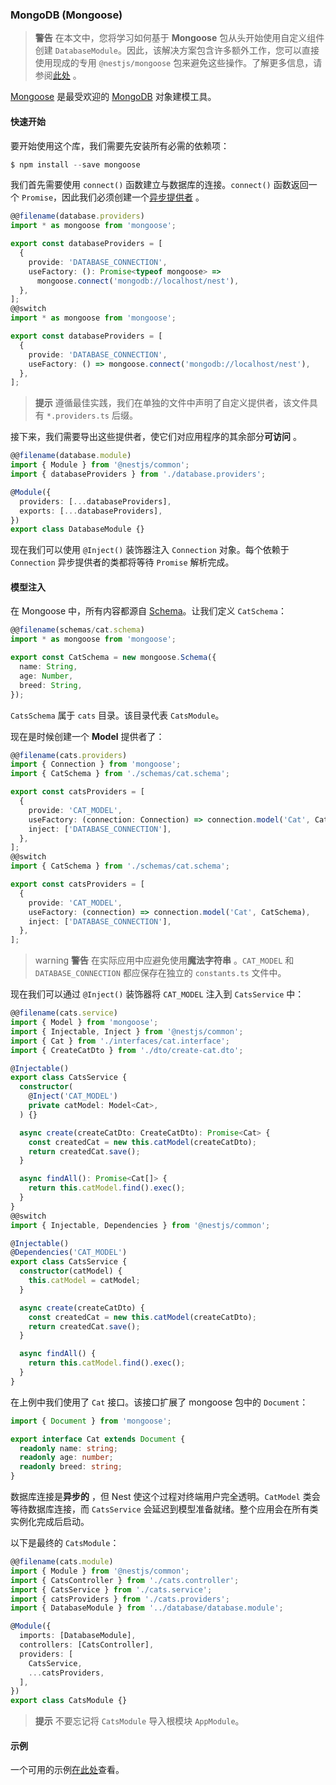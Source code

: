 ### MongoDB (Mongoose)

> **警告** 在本文中，您将学习如何基于 **Mongoose** 包从头开始使用自定义组件创建 `DatabaseModule`。因此，该解决方案包含许多额外工作，您可以直接使用现成的专用 `@nestjs/mongoose` 包来避免这些操作。了解更多信息，请参阅[此处](/techniques/mongodb) 。

[Mongoose](https://mongoosejs.com) 是最受欢迎的 [MongoDB](https://www.mongodb.org/) 对象建模工具。

#### 快速开始

要开始使用这个库，我们需要先安装所有必需的依赖项：

```typescript
$ npm install --save mongoose
```

我们首先需要使用 `connect()` 函数建立与数据库的连接。`connect()` 函数返回一个 `Promise`，因此我们必须创建一个[异步提供者](/fundamentals/async-components) 。

```typescript
@@filename(database.providers)
import * as mongoose from 'mongoose';

export const databaseProviders = [
  {
    provide: 'DATABASE_CONNECTION',
    useFactory: (): Promise<typeof mongoose> =>
      mongoose.connect('mongodb://localhost/nest'),
  },
];
@@switch
import * as mongoose from 'mongoose';

export const databaseProviders = [
  {
    provide: 'DATABASE_CONNECTION',
    useFactory: () => mongoose.connect('mongodb://localhost/nest'),
  },
];
```

> **提示** 遵循最佳实践，我们在单独的文件中声明了自定义提供者，该文件具有 `*.providers.ts` 后缀。

接下来，我们需要导出这些提供者，使它们对应用程序的其余部分**可访问** 。

```typescript
@@filename(database.module)
import { Module } from '@nestjs/common';
import { databaseProviders } from './database.providers';

@Module({
  providers: [...databaseProviders],
  exports: [...databaseProviders],
})
export class DatabaseModule {}
```

现在我们可以使用 `@Inject()` 装饰器注入 `Connection` 对象。每个依赖于 `Connection` 异步提供者的类都将等待 `Promise` 解析完成。

#### 模型注入

在 Mongoose 中，所有内容都源自 [Schema](https://mongoosejs.com/docs/guide.html)。让我们定义 `CatSchema`：

```typescript
@@filename(schemas/cat.schema)
import * as mongoose from 'mongoose';

export const CatSchema = new mongoose.Schema({
  name: String,
  age: Number,
  breed: String,
});
```

`CatsSchema` 属于 `cats` 目录。该目录代表 `CatsModule`。

现在是时候创建一个 **Model** 提供者了：

```typescript
@@filename(cats.providers)
import { Connection } from 'mongoose';
import { CatSchema } from './schemas/cat.schema';

export const catsProviders = [
  {
    provide: 'CAT_MODEL',
    useFactory: (connection: Connection) => connection.model('Cat', CatSchema),
    inject: ['DATABASE_CONNECTION'],
  },
];
@@switch
import { CatSchema } from './schemas/cat.schema';

export const catsProviders = [
  {
    provide: 'CAT_MODEL',
    useFactory: (connection) => connection.model('Cat', CatSchema),
    inject: ['DATABASE_CONNECTION'],
  },
];
```

> warning **警告** 在实际应用中应避免使用**魔法字符串** 。`CAT_MODEL` 和 `DATABASE_CONNECTION` 都应保存在独立的 `constants.ts` 文件中。

现在我们可以通过 `@Inject()` 装饰器将 `CAT_MODEL` 注入到 `CatsService` 中：

```typescript
@@filename(cats.service)
import { Model } from 'mongoose';
import { Injectable, Inject } from '@nestjs/common';
import { Cat } from './interfaces/cat.interface';
import { CreateCatDto } from './dto/create-cat.dto';

@Injectable()
export class CatsService {
  constructor(
    @Inject('CAT_MODEL')
    private catModel: Model<Cat>,
  ) {}

  async create(createCatDto: CreateCatDto): Promise<Cat> {
    const createdCat = new this.catModel(createCatDto);
    return createdCat.save();
  }

  async findAll(): Promise<Cat[]> {
    return this.catModel.find().exec();
  }
}
@@switch
import { Injectable, Dependencies } from '@nestjs/common';

@Injectable()
@Dependencies('CAT_MODEL')
export class CatsService {
  constructor(catModel) {
    this.catModel = catModel;
  }

  async create(createCatDto) {
    const createdCat = new this.catModel(createCatDto);
    return createdCat.save();
  }

  async findAll() {
    return this.catModel.find().exec();
  }
}
```

在上例中我们使用了 `Cat` 接口。该接口扩展了 mongoose 包中的 `Document`：

```typescript
import { Document } from 'mongoose';

export interface Cat extends Document {
  readonly name: string;
  readonly age: number;
  readonly breed: string;
}
```

数据库连接是**异步的** ，但 Nest 使这个过程对终端用户完全透明。`CatModel` 类会等待数据库连接，而 `CatsService` 会延迟到模型准备就绪。整个应用会在所有类实例化完成后启动。

以下是最终的 `CatsModule`：

```typescript
@@filename(cats.module)
import { Module } from '@nestjs/common';
import { CatsController } from './cats.controller';
import { CatsService } from './cats.service';
import { catsProviders } from './cats.providers';
import { DatabaseModule } from '../database/database.module';

@Module({
  imports: [DatabaseModule],
  controllers: [CatsController],
  providers: [
    CatsService,
    ...catsProviders,
  ],
})
export class CatsModule {}
```

> **提示** 不要忘记将 `CatsModule` 导入根模块 `AppModule`。

#### 示例

一个可用的示例[在此处](https://github.com/nestjs/nest/tree/master/sample/14-mongoose-base)查看。
